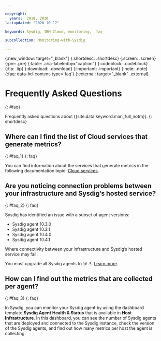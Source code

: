```yaml
---

copyright:
  years:  2018, 2020
lastupdated: "2020-10-12"

keywords: Sysdig, IBM Cloud, monitoring,  faq

subcollection: Monitoring-with-Sysdig

---
```


{:new_window: target="_blank"}
{:shortdesc: .shortdesc}
{:screen: .screen}
{:pre: .pre}
{:table: .aria-labeledby="caption"}
{:codeblock: .codeblock}
{:tip: .tip}
{:download: .download}
{:important: .important}
{:note: .note}
{:faq: data-hd-content-type='faq'}
{:external: target="_blank" .external}


# Frequently Asked Questions
{: #faq}

Frequently asked questions about {{site.data.keyword.mon_full_notm}}.
{: shortdesc}

## Where can I find the list of Cloud services that generate metrics?
{: #faq_1}
{: faq}

You can find information about the services that generate metrics in the following documentation topic: [Cloud services](/docs/Monitoring-with-Sysdig?topic=Monitoring-with-Sysdig-cloud_services).


## Are you noticing connection problems between your infrastructure and Sysdig’s hosted service?
{: #faq_2}
{: faq}

Sysdig has identified an issue with a subset of agent versions:
- Sysdig agent 10.3.0
- Sysdig agent 10.3.1
- Sysdig agent 10.4.0
- Sysdig agent 10.4.1 

Where connectivity between your infrastructure and Sysdig’s hosted service may fail.

You must upgrade all Sysdig agents to `10.5`. [Learn more](/docs/Monitoring-with-Sysdig?topic=Monitoring-with-Sysdig-troubleshoot#troubleshoot-entry-3).



## How can I find out the metrics that are collected per agent?
{: #faq_3}
{: faq}

In Sysdig, you can monitor your Sysdig agent by using the dashboard template **Sysdig Agent Health & Status** that is available in **Host Infrastructure**. In this dashboard, you can see the number of Sysdig agents that are deployed and connected to the Sysdig instance, check the version of the Sysdig agents, and find out how many metrics per host the agent is collecting.



